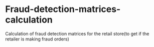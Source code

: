 # Fraud-detection-matrices-calculation
Calculation of fraud detection matrices for the retail store(to get if the retailer is making fraud orders)
